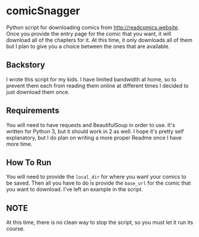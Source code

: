 # comicSnagger
Python script for downloading comics from http://readcomics.website. Once you provide the entry page for the comic that you want, it will download all of the chapters for it. At this time, it only downloads all of them but I plan to give you a choice between the ones that are available.

## Backstory
I wrote this script for my kids. I have limited bandwidth at home, so to prevent them each from reading them online at different times I decided to just download them once. 

## Requirements
You will need to have requests and BeautifulSoup in order to use. It's written for Python 3, but it should work in 2 as well. I hope it's pretty self explanatory, but I do plan on writing a more proper Readme once I have more time.

## How To Run
You will need to provide the `local_dir` for where you want your comics to be saved. Then all you have to do is provide the `base_url` for the comic that you want to download. I've left an example in the script.

## NOTE
At this time, there is no clean way to stop the script, so you must let it run its course.
